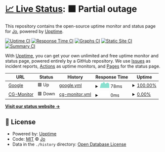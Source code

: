 # [📈 Live Status](https://188.166.216.188): <!--live status--> **🟧 Partial outage**

This repository contains the open-source uptime monitor and status page for [Jo](https://188.166.216.188), powered by [Upptime](https://github.com/upptime/upptime).

[![Uptime CI](https://github.com/j0shi77/cg-monitor/workflows/Uptime%20CI/badge.svg)](https://github.com/j0shi77/cg-monitor/actions?query=workflow%3A%22Uptime+CI%22)
[![Response Time CI](https://github.com/j0shi77/cg-monitor/workflows/Response%20Time%20CI/badge.svg)](https://github.com/j0shi77/cg-monitor/actions?query=workflow%3A%22Response+Time+CI%22)
[![Graphs CI](https://github.com/j0shi77/cg-monitor/workflows/Graphs%20CI/badge.svg)](https://github.com/j0shi77/cg-monitor/actions?query=workflow%3A%22Graphs+CI%22)
[![Static Site CI](https://github.com/j0shi77/cg-monitor/workflows/Static%20Site%20CI/badge.svg)](https://github.com/j0shi77/cg-monitor/actions?query=workflow%3A%22Static+Site+CI%22)
[![Summary CI](https://github.com/j0shi77/cg-monitor/workflows/Summary%20CI/badge.svg)](https://github.com/j0shi77/cg-monitor/actions?query=workflow%3A%22Summary+CI%22)

With [Upptime](https://upptime.js.org), you can get your own unlimited and free uptime monitor and status page, powered entirely by a GitHub repository. We use [Issues](https://github.com/j0shi77/cg-monitor/issues) as incident reports, [Actions](https://github.com/j0shi77/cg-monitor/actions) as uptime monitors, and [Pages](https://188.166.216.188) for the status page.

<!--start: status pages-->
<!-- This summary is generated by Upptime (https://github.com/upptime/upptime) -->
<!-- Do not edit this manually, your changes will be overwritten -->
<!-- prettier-ignore -->
| URL | Status | History | Response Time | Uptime |
| --- | ------ | ------- | ------------- | ------ |
| <img alt="" src="https://icons.duckduckgo.com/ip3/www.google.com.ico" height="13"> [Google](https://www.google.com) | 🟩 Up | [google.yml](https://github.com/j0shi77/cg-monitor/commits/HEAD/history/google.yml) | <details><summary><img alt="Response time graph" src="./graphs/google/response-time-week.png" height="20"> 78ms</summary><br><a href="https://188.166.216.188/history/google"><img alt="Response time 108" src="https://img.shields.io/endpoint?url=https%3A%2F%2Fraw.githubusercontent.com%2Fj0shi77%2Fcg-monitor%2FHEAD%2Fapi%2Fgoogle%2Fresponse-time.json"></a><br><a href="https://188.166.216.188/history/google"><img alt="24-hour response time 89" src="https://img.shields.io/endpoint?url=https%3A%2F%2Fraw.githubusercontent.com%2Fj0shi77%2Fcg-monitor%2FHEAD%2Fapi%2Fgoogle%2Fresponse-time-day.json"></a><br><a href="https://188.166.216.188/history/google"><img alt="7-day response time 78" src="https://img.shields.io/endpoint?url=https%3A%2F%2Fraw.githubusercontent.com%2Fj0shi77%2Fcg-monitor%2FHEAD%2Fapi%2Fgoogle%2Fresponse-time-week.json"></a><br><a href="https://188.166.216.188/history/google"><img alt="30-day response time 86" src="https://img.shields.io/endpoint?url=https%3A%2F%2Fraw.githubusercontent.com%2Fj0shi77%2Fcg-monitor%2FHEAD%2Fapi%2Fgoogle%2Fresponse-time-month.json"></a><br><a href="https://188.166.216.188/history/google"><img alt="1-year response time 108" src="https://img.shields.io/endpoint?url=https%3A%2F%2Fraw.githubusercontent.com%2Fj0shi77%2Fcg-monitor%2FHEAD%2Fapi%2Fgoogle%2Fresponse-time-year.json"></a></details> | <details><summary><a href="https://188.166.216.188/history/google">100.00%</a></summary><a href="https://188.166.216.188/history/google"><img alt="All-time uptime 100.00%" src="https://img.shields.io/endpoint?url=https%3A%2F%2Fraw.githubusercontent.com%2Fj0shi77%2Fcg-monitor%2FHEAD%2Fapi%2Fgoogle%2Fuptime.json"></a><br><a href="https://188.166.216.188/history/google"><img alt="24-hour uptime 100.00%" src="https://img.shields.io/endpoint?url=https%3A%2F%2Fraw.githubusercontent.com%2Fj0shi77%2Fcg-monitor%2FHEAD%2Fapi%2Fgoogle%2Fuptime-day.json"></a><br><a href="https://188.166.216.188/history/google"><img alt="7-day uptime 100.00%" src="https://img.shields.io/endpoint?url=https%3A%2F%2Fraw.githubusercontent.com%2Fj0shi77%2Fcg-monitor%2FHEAD%2Fapi%2Fgoogle%2Fuptime-week.json"></a><br><a href="https://188.166.216.188/history/google"><img alt="30-day uptime 100.00%" src="https://img.shields.io/endpoint?url=https%3A%2F%2Fraw.githubusercontent.com%2Fj0shi77%2Fcg-monitor%2FHEAD%2Fapi%2Fgoogle%2Fuptime-month.json"></a><br><a href="https://188.166.216.188/history/google"><img alt="1-year uptime 100.00%" src="https://img.shields.io/endpoint?url=https%3A%2F%2Fraw.githubusercontent.com%2Fj0shi77%2Fcg-monitor%2FHEAD%2Fapi%2Fgoogle%2Fuptime-year.json"></a></details>
| <img alt="" src="https://icons.duckduckgo.com/ip3/188.166.216.188.ico" height="13"> [CG-Monitor](https://188.166.216.188) | 🟥 Down | [cg-monitor.yml](https://github.com/j0shi77/cg-monitor/commits/HEAD/history/cg-monitor.yml) | <details><summary><img alt="Response time graph" src="./graphs/cg-monitor/response-time-week.png" height="20"> 0ms</summary><br><a href="https://188.166.216.188/history/cg-monitor"><img alt="Response time 0" src="https://img.shields.io/endpoint?url=https%3A%2F%2Fraw.githubusercontent.com%2Fj0shi77%2Fcg-monitor%2FHEAD%2Fapi%2Fcg-monitor%2Fresponse-time.json"></a><br><a href="https://188.166.216.188/history/cg-monitor"><img alt="24-hour response time 0" src="https://img.shields.io/endpoint?url=https%3A%2F%2Fraw.githubusercontent.com%2Fj0shi77%2Fcg-monitor%2FHEAD%2Fapi%2Fcg-monitor%2Fresponse-time-day.json"></a><br><a href="https://188.166.216.188/history/cg-monitor"><img alt="7-day response time 0" src="https://img.shields.io/endpoint?url=https%3A%2F%2Fraw.githubusercontent.com%2Fj0shi77%2Fcg-monitor%2FHEAD%2Fapi%2Fcg-monitor%2Fresponse-time-week.json"></a><br><a href="https://188.166.216.188/history/cg-monitor"><img alt="30-day response time 0" src="https://img.shields.io/endpoint?url=https%3A%2F%2Fraw.githubusercontent.com%2Fj0shi77%2Fcg-monitor%2FHEAD%2Fapi%2Fcg-monitor%2Fresponse-time-month.json"></a><br><a href="https://188.166.216.188/history/cg-monitor"><img alt="1-year response time 0" src="https://img.shields.io/endpoint?url=https%3A%2F%2Fraw.githubusercontent.com%2Fj0shi77%2Fcg-monitor%2FHEAD%2Fapi%2Fcg-monitor%2Fresponse-time-year.json"></a></details> | <details><summary><a href="https://188.166.216.188/history/cg-monitor">0.00%</a></summary><a href="https://188.166.216.188/history/cg-monitor"><img alt="All-time uptime 0.00%" src="https://img.shields.io/endpoint?url=https%3A%2F%2Fraw.githubusercontent.com%2Fj0shi77%2Fcg-monitor%2FHEAD%2Fapi%2Fcg-monitor%2Fuptime.json"></a><br><a href="https://188.166.216.188/history/cg-monitor"><img alt="24-hour uptime 0.00%" src="https://img.shields.io/endpoint?url=https%3A%2F%2Fraw.githubusercontent.com%2Fj0shi77%2Fcg-monitor%2FHEAD%2Fapi%2Fcg-monitor%2Fuptime-day.json"></a><br><a href="https://188.166.216.188/history/cg-monitor"><img alt="7-day uptime 0.00%" src="https://img.shields.io/endpoint?url=https%3A%2F%2Fraw.githubusercontent.com%2Fj0shi77%2Fcg-monitor%2FHEAD%2Fapi%2Fcg-monitor%2Fuptime-week.json"></a><br><a href="https://188.166.216.188/history/cg-monitor"><img alt="30-day uptime 0.00%" src="https://img.shields.io/endpoint?url=https%3A%2F%2Fraw.githubusercontent.com%2Fj0shi77%2Fcg-monitor%2FHEAD%2Fapi%2Fcg-monitor%2Fuptime-month.json"></a><br><a href="https://188.166.216.188/history/cg-monitor"><img alt="1-year uptime 0.00%" src="https://img.shields.io/endpoint?url=https%3A%2F%2Fraw.githubusercontent.com%2Fj0shi77%2Fcg-monitor%2FHEAD%2Fapi%2Fcg-monitor%2Fuptime-year.json"></a></details>

<!--end: status pages-->

[**Visit our status website →**](https://188.166.216.188)

## 📄 License

- Powered by: [Upptime](https://github.com/upptime/upptime)
- Code: [MIT](./LICENSE) © [Jo](https://188.166.216.188)
- Data in the `./history` directory: [Open Database License](https://opendatacommons.org/licenses/odbl/1-0/)

